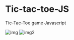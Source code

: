 # Tic-tac-toe-JS
Tic-Tac-Toe game Javascript

![img](https://imgur.com/HXQ5f7p.png)
![img2](https://imgur.com/RF4dpke.png)
